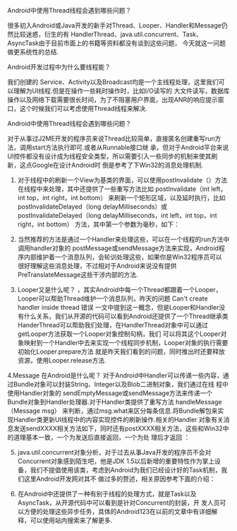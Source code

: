 Android中使用Thread线程会遇到哪些问题？

很多初入Android或Java开发的新手对Thread、Looper、Handler和Message仍然比较迷惑，衍生的有 HandlerThread、java.util.concurrent、Task、AsyncTask由于目前市面上的书籍等资料都没有谈到这些问题， 今天就这一问题做更系统性的总结.

Android开发过程中为什么要线程能？

我们创建的 Service、Activity以及Broadcast均是一个主线程处理，这里我们可以理解为UI线程.但是在操作一些耗时操作时，比如I/O读写的 大文件读写，数据库操作以及网络下载需要很长时间，为了不阻塞用户界面，出现ANR的响应提示窗口，这个时候我们可以考虑使用Thread线程来解决.

Android中使用Thread线程会遇到哪些问题？

对于从事过J2ME开发的程序员来说Thread比较简单，直接匿名创建重写run方法，调用start方法执行即可.或者从Runnable接口继 承，但对于Android平台来说UI控件都没有设计成为线程安全类型，所以需要引入一些同步的机制来使其刷新，这点Google在设计Android时 倒是参考了下Win32的消息处理机制.

1. 对于线程中的刷新一个View为基类的界面，可以使用postInvalidate（）方法在线程中来处理，其中还提供了一些重写方法比如 postInvalidate（int left，int top，int right，int bottom） 来刷新一个矩形区域，以及延时执行，比如postInvalidateDelayed（long delayMilliseconds）或postInvalidateDelayed（long delayMilliseconds，int left，int top，int right，int bottom） 方法，其中第一个参数为毫秒，如下：

2. 当然推荐的方法是通过一个Handler来处理这些，可以在一个线程的run方法中调用handler对象的 postMessage或sendMessage方法来实现，Android程序内部维护着一个消息队列，会轮训处理这些，如果你是Win32程序员可以 很好理解这些消息处理，不过相对于Android来说没有提供 PreTranslateMessage这些干涉内部的方法.

3. Looper又是什么呢？ ，其实Android中每一个Thread都跟着一个Looper，Looper可以帮助Thread维护一个消息队列，昨天的问题 Can't create handler inside thread 错误 一文中提到这一概念，但是Looper和Handler没有什么关系，我们从开源的代码可以看到Android还提供了一个Thread继承类 HanderThread可以帮助我们处理，在HandlerThread对象中可以通过getLooper方法获取一个Looper对象控制句柄，我们 可以将其这个Looper对象映射到一个Handler中去来实现一个线程同步机制，Looper对象的执行需要初始化Looper.prepare方法 就是昨天我们看到的问题，同时推出时还要释放资源，使用Looper.release方法.

4.Message 在Android是什么呢？ 对于Android中Handler可以传递一些内容，通过Bundle对象可以封装String、Integer以及Blob二进制对象，我们通过在线 程中使用Handler对象的 sendEmptyMessage或sendMessage方法来传递一个Bundle对象到Handler处理器.对于Handler类提供了重写方法 handleMessage（Message msg） 来判断，通过msg.what来区分每条信息.将Bundle解包来实现Handler类更新UI线程中的内容实现控件的刷新操作.相关的Handler 对象有关消息发送sendXXXX相关方法如下，同时还有postXXXX相关方法，这些和Win32中的道理基本一致，一个为发送后直接返回，一个为处 理后才返回 ：

5. java.util.concurrent对象分析，对于过去从事Java开发的程序员不会对Concurrent对象感到陌生吧，他是JDK 1.5以后新增的重要特性作为掌上设备，我们不提倡使用该类，考虑到Android为我们已经设计好的Task机制，我们这里Android开发网对其不 做过多的赘述，相关原因参考下面的介绍：

6. 在Android中还提供了一种有别于线程的处理方式，就是Task以及AsyncTask，从开源代码中可以看到是针对Concurrent的封装，开 发人员可以方便的处理这些异步任务，具体的Android123在以前的文章中有详细解释，可以使用站内搜索来了解更多.
